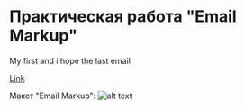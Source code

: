 # Практическая работа "Email Markup"

My first and i hope the last email

[Link](https://ultimo2905.github.io/Email-sending-form/)

Макет "Email Markup": 
![alt text](https://github.com/Ultimo2905/Email-sending-form/blob/master/butterfly_mail.jpg)
